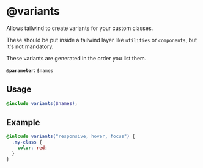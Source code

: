 # @variants

Allows tailwind to create variants for your custom classes.

These should be put inside a tailwind layer like `utilities` or `components`, but it's not mandatory.

These variants are generated in the order you list them.

**`@parameter`**: `$names`

## Usage

```scss
@include variants($names);
```

## Example

```scss
@inlcude variants("responsive, hover, focus") {
  .my-class {
    color: red;
  }
}
```
